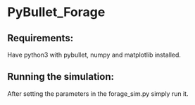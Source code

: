 # PyBullet_Forage

## Requirements: 
Have python3 with pybullet, numpy and matplotlib installed.

## Running the simulation: 
After setting the parameters in the forage_sim.py simply run it.


